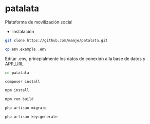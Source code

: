 # patalata


Plataforma de movilización social



* Instalación

```sh
git clone https://github.com/manje/patalata.git

cp env.example .env
```



Editar .env, princpialmente los datos de conexión a la base de datos y APP_URL

```sh
cd patalata

composer install

npm install

npm run build

php artisan migrate

php artisan key:generate
```
